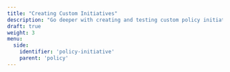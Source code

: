 ```yaml
---
title: "Creating Custom Initiatives"
description: "Go deeper with creating and testing custom policy initiatives with a an example based around tagging your resources."
draft: true
weight: 3
menu:
  side:
    identifier: 'policy-initiative'
    parent: 'policy'
---
```

